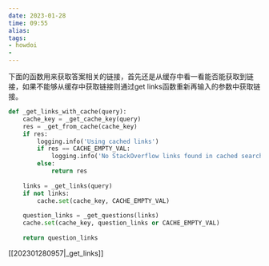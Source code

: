 ```yaml
---
date: 2023-01-28
time: 09:55
alias: 
tags: 
- howdoi
- 
---
```

下面的函数用来获取答案相关的链接，首先还是从缓存中看一看能否能获取到链接，如果不能够从缓存中获取链接则通过get links函数重新再输入的参数中获取链接。
```python
def _get_links_with_cache(query):  
    cache_key = _get_cache_key(query)  
    res = _get_from_cache(cache_key)  
    if res:  
        logging.info('Using cached links')  
        if res == CACHE_EMPTY_VAL:  
            logging.info('No StackOverflow links found in cached search engine results - will make live query')  
        else:  
            return res  
  
    links = _get_links(query)  
    if not links:  
        cache.set(cache_key, CACHE_EMPTY_VAL)  
  
    question_links = _get_questions(links)  
    cache.set(cache_key, question_links or CACHE_EMPTY_VAL)  
  
    return question_links
```

[[202301280957|_get_links]] 